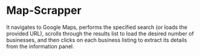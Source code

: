 # Map-Scrapper
It navigates to Google Maps, performs the specified search (or loads the provided URL), scrolls through the results list to load the desired number of businesses, and then clicks on each business listing to extract its details from the information panel.
